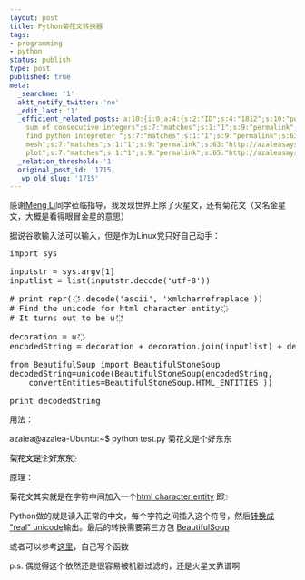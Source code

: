 ```yaml
---
layout: post
title: Python菊花文转换器
tags:
- programming
- python
status: publish
type: post
published: true
meta:
  _searchme: '1'
  aktt_notify_twitter: 'no'
  _edit_last: '1'
  _efficient_related_posts: a:10:{i:0;a:4:{s:2:"ID";s:4:"1812";s:10:"post_title";s:35:"Maximum
    sum of consecutive integers";s:7:"matches";s:1:"1";s:9:"permalink";s:69:"http://azaleasays.com/2011/02/17/maximum-sum-of-consecutive-integers/";}i:1;a:4:{s:2:"ID";s:4:"1804";s:10:"post_title";s:32:"找钱问题--动态规划一例";s:7:"matches";s:1:"1";s:9:"permalink";s:91:"http://azaleasays.com/2011/02/16/coin-change-problem-an-application-of-dynamic-programming/";}i:2;a:4:{s:2:"ID";s:4:"1792";s:10:"post_title";s:30:"Cannot
    find python intepreter ";s:7:"matches";s:1:"1";s:9:"permalink";s:63:"http://azaleasays.com/2011/01/15/cannot-find-python-intepreter/";}i:3;a:4:{s:2:"ID";s:4:"1776";s:10:"post_title";s:42:"python判断字符串是否是回文结构";s:7:"matches";s:1:"1";s:9:"permalink";s:61:"http://azaleasays.com/2010/12/11/python-string-is-palindrome/";}i:4;a:4:{s:2:"ID";s:4:"1762";s:10:"post_title";s:50:"matplotlib绘图实例3：染色体直线示意图";s:7:"matches";s:1:"1";s:9:"permalink";s:74:"http://azaleasays.com/2010/12/02/matplotlib-example-lines-for-chromosomes/";}i:5;a:4:{s:2:"ID";s:4:"1687";s:10:"post_title";s:40:"Python保留list只出现一次的元素";s:7:"matches";s:1:"1";s:9:"permalink";s:76:"http://azaleasays.com/2010/08/30/python-keep-list-elements-that-appear-once/";}i:6;a:4:{s:2:"ID";s:4:"1420";s:10:"post_title";s:30:"用Python漂亮地打印序列";s:7:"matches";s:1:"1";s:9:"permalink";s:72:"http://azaleasays.com/2010/07/15/print-sequence-beatifully-using-python/";}i:7;a:4:{s:2:"ID";s:4:"1407";s:10:"post_title";s:25:"在Python中调用RNAfold";s:7:"matches";s:1:"1";s:9:"permalink";s:55:"http://azaleasays.com/2010/05/19/use-rnafold-in-python/";}i:8;a:4:{s:2:"ID";s:4:"1371";s:10:"post_title";s:36:"matplotlib绘图实例2：color
    mesh";s:7:"matches";s:1:"1";s:9:"permalink";s:63:"http://azaleasays.com/2010/04/29/matplotlib-example-color-mesh/";}i:9;a:4:{s:2:"ID";s:4:"1374";s:10:"post_title";s:38:"matplotlib绘图实例1：scatter
    plot";s:7:"matches";s:1:"1";s:9:"permalink";s:65:"http://azaleasays.com/2010/04/28/matplotlib-example-scatter-plot/";}}
  _relation_threshold: '1'
  original_post_id: '1715'
  _wp_old_slug: '1715'
---
```

感谢<a href="http://www.google.com/buzz/111023315324180581642/KeFJ984czcE/azaleasays-%E8%80%81%E5%AD%90%E5%9C%A8%E6%96%B0%E6%B5%AA%E5%8F%91%E4%B8%80%E6%9D%A1%E5%BE%AE%E5%8D%9A" target="_blank">Meng Li</a>同学莅临指导，我发现世界上除了火星文，还有菊花文（又名金星文，大概是看得眼冒金星的意思）

据说谷歌输入法可以输入，但是作为Linux党只好自己动手：
<pre>import sys

inputstr = sys.argv[1]
inputlist = list(inputstr.decode('utf-8'))

# print repr('&#1161;'.decode('ascii', 'xmlcharrefreplace'))
# Find the unicode for html character entity &#1161;
# It turns out to be u'&#1161;'

decoration = u'&#1161;'
encodedString = decoration + decoration.join(inputlist) + decoration

from BeautifulSoup import BeautifulStoneSoup
decodedString=unicode(BeautifulStoneSoup(encodedString,
    convertEntities=BeautifulStoneSoup.HTML_ENTITIES ))

print decodedString</pre>
用法：

azalea@azalea-Ubuntu:~$ python test.py 菊花文是个好东东
<pre>菊҉花҉文҉是҉个҉好҉东҉东҉</pre>
原理：

菊花文其实就是在字符中间加入一个<a href="http://www.w3schools.com/html/html_entities.asp">html character entity</a> 即 <a href="http://www.whatsmyip.org/htmlcharacters/?full=yes" target="_blank">&#1161; </a>

Python做的就是读入正常的中文，每个字符之间插入这个符号，然后<a href="http://channel3b.wordpress.com/2007/07/04/how-to-convert-html-entities-to-real-unicode-in-python/" target="_blank">转换成 "real" unicode</a>输出。最后的转换需要第三方包 <a href="http://www.crummy.com/software/BeautifulSoup/" target="_blank">BeautifulSoup</a>

或者可以参考<a href="http://effbot.org/zone/re-sub.htm#unescape-html" target="_blank">这里</a>，自己写个函数

p.s. 偶觉得这个依然还是很容易被机器过滤的，还是火星文靠谱啊
